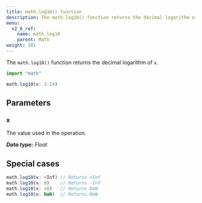 ```yaml
---
title: math.log10() function
description: The math.log10() function returns the decimal logarithm of `x`.
menu:
  v2_0_ref:
    name: math.log10
    parent: Math
weight: 301
---
```


The `math.log10()` function returns the decimal logarithm of `x`.

```js
import "math"

math.log10(x: 3.14)
```

## Parameters

### x
The value used in the operation.

_**Data type:** Float_

## Special cases
```js
math.log10(x: +Inf) // Returns +Inf
math.log10(x: 0)    // Returns -Inf
math.log10(x: <0)   // Returns NaN
math.log10(x: NaN)  // Returns NaN
```

